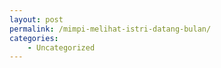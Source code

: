 ```yaml
---
layout: post
permalink: /mimpi-melihat-istri-datang-bulan/
categories:
    - Uncategorized
---
```


